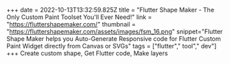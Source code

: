 +++
date = 2022-10-13T13:32:59.825Z
title = "Flutter Shape Maker - The Only Custom Paint Toolset You'll Ever Need!"
link = "https://fluttershapemaker.com/"
thumbnail = "https://fluttershapemaker.com/assets/images/fsm_16.png"
snippet="Flutter Shape Maker helps you Auto-Generate Responsive code for Flutter Custom Paint Widget directly from Canvas or SVGs"
tags = ["flutter"," tool"," dev"]
+++
Create custom shape,
Get Flutter code,
Make layers

